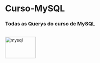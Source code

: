 # Curso-MySQL
### Todas as Querys do curso de MySQL
<div style="display: inline_block"><br>
<img align="center" alt="mysql" height="70" width="100" src="https://cdn.jsdelivr.net/gh/devicons/devicon@v2.15.1/devicon.min.css" /> </div>